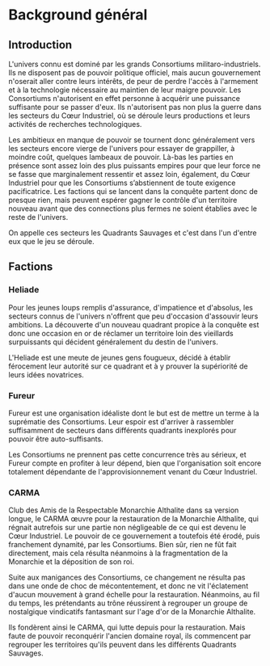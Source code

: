 # Background général
## Introduction

L'univers connu est dominé par les grands Consortiums militaro-industriels. Ils ne disposent pas de pouvoir politique officiel, mais aucun gouvernement n'oserait aller contre leurs intérêts, de peur de perdre l'accès à l'armement et à la technologie nécessaire au maintien de leur maigre pouvoir. Les Consortiums n'autorisent en effet personne à acquérir une puissance suffisante pour se passer d'eux. Ils n'autorisent pas non plus la guerre dans les secteurs du Cœur Industriel, où se déroule leurs productions et leurs activités de recherches technologiques.

Les ambitieux en manque de pouvoir se tournent donc généralement vers les secteurs encore vierge de l'univers pour essayer de grappiller, à moindre coût, quelques lambeaux de pouvoir. Là-bas les parties en présence sont assez loin des plus puissants empires pour que leur force ne se fasse que marginalement ressentir et assez loin, également, du Cœur Industriel pour que les Consortiums s’abstiennent de toute exigence pacificatrice. Les factions qui se lancent dans la conquête partent donc de presque rien, mais peuvent espérer gagner le contrôle d'un territoire nouveau avant que des connections plus fermes ne soient établies avec le reste de l'univers.

On appelle ces secteurs les Quadrants Sauvages et c'est dans l'un d'entre eux que le jeu se déroule.

## Factions
### Heliade

Pour les jeunes loups remplis d'assurance, d'impatience et d'absolus, les secteurs connus de l'univers n'offrent que peu d'occasion d'assouvir leurs ambitions. La découverte d'un nouveau quadrant propice à la conquête est donc une occasion en or de réclamer un territoire loin des vieillards surpuissants qui décident généralement du destin de l'univers.

L'Heliade est une meute de jeunes gens fougueux, décidé à établir férocement leur autorité sur ce quadrant et à y prouver la supériorité de leurs idées novatrices.

### Fureur

Fureur est une organisation idéaliste dont le but est de mettre un terme à la suprématie des Consortiums. Leur espoir est d'arriver à rassembler suffisamment de secteurs dans différents quadrants inexplorés pour pouvoir être auto-suffisants.

Les Consortiums ne prennent pas cette concurrence très au sérieux, et Fureur compte en profiter à leur dépend, bien que l'organisation soit encore totalement dépendante de l'approvisionnement venant du Cœur Industriel.

### CARMA

Club des Amis de la Respectable Monarchie Althalite dans sa version longue, le CARMA œuvre pour la restauration de la Monarchie Althalite, qui régnait autrefois sur une partie non négligeable de ce qui est devenu le Cœur Industriel. Le pouvoir de ce gouvernement a toutefois été érodé, puis franchement dynamité, par les Consortiums. Bien sûr, rien ne fût fait directement, mais cela résulta néanmoins à la fragmentation de la Monarchie et la déposition de son roi.

Suite aux manigances des Consortiums, ce changement ne résulta pas dans une onde de choc de mécontentement, et donc ne vit l'éclatement d'aucun mouvement à grand échelle pour la restauration. Néanmoins, au fil du temps, les prétendants au trône réussirent à regrouper un groupe de nostalgique vindicatifs fantasmant sur l'age d'or de la Monarchie Althalite.

Ils fondèrent ainsi le CARMA, qui lutte depuis pour la restauration. Mais faute de pouvoir reconquérir l'ancien domaine royal, ils commencent par regrouper les territoires qu'ils peuvent dans les différents Quadrants Sauvages.
